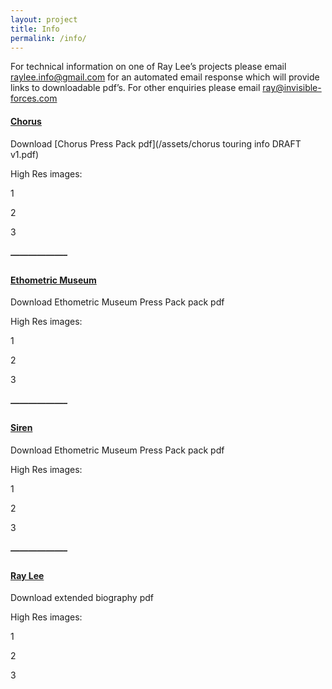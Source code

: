 ```yaml
---
layout: project
title: Info
permalink: /info/
---
```



For technical information on one of Ray Lee’s projects please email [raylee.info@gmail.com](javascript:void(location.href='mailto:'+String.fromCharCode(114,97,121,108,101,101,46,105,110,102,111,64,103,109,97,105,108,46,99,111,109)+'?subject=touring%20specifications%20info%20packs')) for an automated email response which will provide links to downloadable pdf’s. For other enquiries please email [ray@invisible-forces.com](javascript:void(location.href='mailto:'+String.fromCharCode(114,97,121,64,105,110,118,105,115,105,98,108,101,45,102,111,114,99,101,115,46,99,111,109)))

#### [Chorus](/projects/chorus/)

Download [Chorus Press Pack pdf](/assets/chorus touring info  DRAFT v1.pdf)

High Res images:

1

2

3

##### ——————–

#### [Ethometric Museum](/projects/ethometric_museum/)

Download Ethometric Museum Press Pack pack pdf

High Res images:

1

2

3

##### ——————–

#### [Siren](/projects/siren/)

Download Ethometric Museum Press Pack pack pdf

High Res images:

1

2

3

##### ——————–

#### [Ray Lee](/about/)

Download extended biography pdf

High Res images:

1

2

3